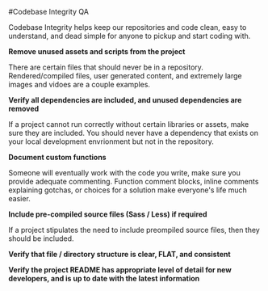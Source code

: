 #Codebase Integrity QA

Codebase Integrity helps keep our repositories and code clean, easy to understand, and dead simple for anyone to pickup and start coding with.

**Remove unused assets and scripts from the project**

There are certain files that should never be in a repository. Rendered/compiled files, user generated content, and extremely large images and vidoes are a couple examples. 

**Verify all dependencies are included, and unused dependencies are removed**

If a project cannot run correctly without certain libraries or assets, make sure they are included. You should never have a dependency that exists on your local development envrionment but not in the repository.

**Document custom functions**

Someone will eventually work with the code you write, make sure you provide adequate commenting. Function comment blocks, inline comments explaining gotchas, or choices for a solution make everyone's life much easier.

**Include pre-compiled source files (Sass / Less) if required**

If a project stipulates the need to include preompiled source files, then they should be included.

**Verify that file / directory structure is clear, FLAT, and consistent**

**Verify the project README has appropriate level of detail for new developers, and is up to date with the latest information**